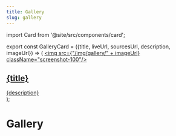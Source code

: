 ```yaml
---
title: Gallery
slug: gallery
---
```


import Card from '@site/src/components/card';

export const GalleryCard = ({title, liveUrl, sourcesUrl, description, imageUrl}) => (
    <Card>
      <a className="gallery-live-link" href={liveUrl}>
        <img src={"/img/gallery/" + imageUrl} className="screenshot-100"/>
        <h2>{title}</h2>
        <div className="gallery-description">{description}</div>
      </a>
      <div className="gallery-footer">
        <a className="gallery-github-link" href={sourcesUrl} title="View source code"></a>
      </div>
    </Card>
);

# Gallery

<div className="margin-top--lg">
  <section className="gallery-grid">
    <!-- <GalleryCard
      title="Controls gallery"
      imageUrl="controls-gallery.png"
      description="Interactive showcase app for Flet controls with code samples."
      liveUrl="https://flet-controls-gallery.fly.dev/"
      sourcesUrl="https://github.com/flet-dev/examples/tree/main/python/apps/controls-gallery"
      /> -->
    <GalleryCard
      title="To-Do"
      imageUrl="todo.png"
      description="A classic To-Do app inspired by TodoMVC project."
      liveUrl="https://gallery.flet.dev/todo/"
      sourcesUrl="https://github.com/flet-dev/examples/blob/main/python/apps/todo/todo.py"
      />
    <GalleryCard
      title="Icons browser"
      imageUrl="icons-browser.png"
      description="Quickly search through icons collection to use in your app."
      liveUrl="https://gallery.flet.dev/icons-browser/"
      sourcesUrl="https://github.com/flet-dev/examples/blob/main/python/apps/icons-browser/main.py"
      />
    <GalleryCard
      title="Calculator"
      imageUrl="calc.png"
      description="A simple calculator app."
      liveUrl="https://gallery.flet.dev/calculator/"
      sourcesUrl="https://github.com/flet-dev/examples/blob/main/python/tutorials/calc/calc.py"
      />
    <GalleryCard
      title="Solitaire"
      imageUrl="solitaire.png"
      description="Learn how to handle gestures and position controls on a page."
      liveUrl="https://gallery.flet.dev/solitaire/"
      sourcesUrl="https://github.com/flet-dev/examples/tree/main/python/tutorials/solitaire/solitaire-final-part1"
      />
    <GalleryCard
      title="Chat"
      imageUrl="chat.gif"
      description="Multi-user realtime chat."
      liveUrl="https://flet-chat.fly.dev"
      sourcesUrl="https://github.com/flet-dev/examples/blob/main/python/tutorials/chat/chat.py" 
      />
    <GalleryCard
      title="Flet animation"
      imageUrl="flet-animation.png"
      description="Implicit animations in Flet."
      liveUrl="https://gallery.flet.dev/flet-animation/"
      sourcesUrl="https://github.com/flet-dev/examples/blob/main/python/apps/flet-animation/main.py" 
      />
    <GalleryCard
      title="Counter"
      imageUrl="counter.png"
      description="Counter with button click event handlers."
      liveUrl="https://gallery.flet.dev/counter/"
      sourcesUrl="https://github.com/flet-dev/examples/blob/main/python/apps/counter/counter.py" 
      />
    <GalleryCard
      title="Routing"
      imageUrl="routing.gif"
      description="URL routing between views."
      liveUrl="https://gallery.flet.dev/simple-routing/"
      sourcesUrl="https://github.com/flet-dev/examples/blob/main/python/apps/routing-navigation/home-store.py" 
      />
    <GalleryCard
      title="Hello, world!"
      imageUrl="hello-world.png"
      description="All examples start with that!"
      liveUrl="https://gallery.flet.dev/hello-world/"
      sourcesUrl="https://github.com/flet-dev/examples/blob/main/python/apps/hello-world/hello.py" 
      />
    <GalleryCard
      title="Greeter"
      imageUrl="greeter.png"
      description="Interactive form in Flet."
      liveUrl="https://gallery.flet.dev/greeter/"
      sourcesUrl="https://github.com/flet-dev/examples/blob/main/python/apps/greeter/greeter.py" 
      />
  </section>
</div>